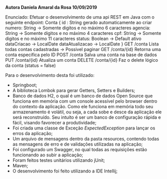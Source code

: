 **Autora Daniela Amaral da Rosa 10/09/2019**

Enunciado:
Efetuar o desenvolvimento de uma api REST em Java com o seguinte endpoint:
    Conta
        {
            id : String gerado automaticamente ao criar
            numero: String -> Somente digitos e no máximo 6 caracteres 
            agencia: String -> Somente digitos e no máximo 4 caracteres
            cpf: String -> Somente digitos e no máximo 11 caracteres
            status: Boolean -> Default ativo
            dataCriacao -> LocalDate
            dataAtualizacao -> LocalDate
        }
        GET /conta
            Lista todas contas cadastradas -> Possivel paginar
        GET /conta/{id}
            Retorna uma conta especifica pelo ID
        POST /conta
            Salva uma conta na base de dados
        PUT /conta/{id}
            Atualiza um conta
        DELETE /conta/{id}
            Faz o delete lógico da conta (status = false)



Para o desenvolvimento desta foi utilizado: 
- Springboot;
- A biblioteca Lombok para gerar Getters, Setters e Builders;
- Banco de dados H2, o qual é um banco de dados Open Source que funciona em memória com um console acessível pelo browser dentro do contexto da aplicação. Como ele funciona em memória todo seu armazenamento é volátil, ou seja, a cada sobe e desce da aplicação ele será reconstruído. Seu intuíto é ser um banco de configuração rápida e fácil, visando favorecer a produtividade;
- Foi criada uma classe de Exceção _ExpectedException_ para lançar os erros da aplicação;
- Um arquivo de mensagens dentro da pasta resources, contendo todas as mensagens de erro e de validações utilizadas na aplicação;
- Foi configurado um Swagger, no qual todas as requisições estão funcionando ao subir a aplicação;
- Foram feitos testes unitários utilizando jUnit;
- Maven;
- O desenvolvimento foi feito utilizando a IDE Intellij;

